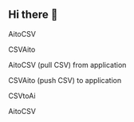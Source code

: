 ## Hi there 👋

AitoCSV

CSVAito

AitoCSV (pull CSV) from application


CSVAito (push CSV) to application

CSVtoAi 


AitoCSV


<!--
**aitocsv/aitocsv** is a ✨ _special_ ✨ repository because its `README.md` (this file) appears on your GitHub profile.

Here are some ideas to get you started:

- 🔭 I’m currently working on ...
- 🌱 I’m currently learning ...
- 👯 I’m looking to collaborate on ...
- 🤔 I’m looking for help with ...
- 💬 Ask me about ...
- 📫 How to reach me: ...
- 😄 Pronouns: ...
- ⚡ Fun fact: ...
-->
